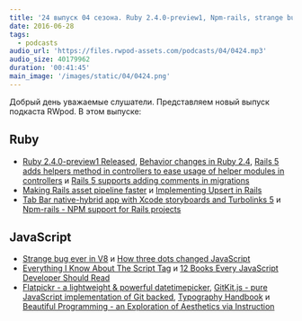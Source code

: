 ```yaml
---
title: '24 выпуск 04 сезона. Ruby 2.4.0-preview1, Npm-rails, strange bug ever in V8, Flatpickr, Beautiful Programming и прочее'
date: 2016-06-28
tags:
  - podcasts
audio_url: 'https://files.rwpod-assets.com/podcasts/04/0424.mp3'
audio_size: 40179962
duration: '00:41:45'
main_image: '/images/static/04/0424.png'
---
```


Добрый день уважаемые слушатели. Представляем новый выпуск подкаста RWpod. В этом выпуске:

## Ruby

- [Ruby 2.4.0-preview1 Released](https://www.ruby-lang.org/en/news/2016/06/20/ruby-2-4-0-preview1-released/), [Behavior changes in Ruby 2.4](https://wyeworks.com/blog/2016/6/22/behavior-changes-in-ruby-2.4/), [Rails 5 adds helpers method in controllers to ease usage of helper modules in controllers](http://blog.bigbinary.com/2016/06/26/rails-add-helpers-method-to-ease-usage-of-helper-modules-in-controllers.html) и [Rails 5 supports adding comments in migrations](http://blog.bigbinary.com/2016/06/21/rails-5-supports-adding-comments-migrations.html)
- [Making Rails asset pipeline faster](http://marianposaceanu.com/articles/making-rails-asset-pipeline-faster) и [Implementing Upsert in Rails](https://codebrahma.com/implementing-upsert-in-rails/)
- [Tab Bar native-hybrid app with Xcode storyboards and Turbolinks 5](https://buildtoship.com/tab-bar-native-hybrid-app-with-xcode-storyboards-and-turbolinks-5/) и [Npm-rails - NPM support for Rails projects](https://github.com/endenwer/npm-rails)

## JavaScript

- [Strange bug ever in V8](https://blog.ghaiklor.com/strange-bug-ever-in-v8-2e6e9deda320) и [How three dots changed JavaScript](http://rainsoft.io/how-three-dots-changed-javascript/)
- [Everything I Know About The Script Tag](https://eager.io/blog/everything-I-know-about-the-script-tag/) и [12 Books Every JavaScript Developer Should Read](https://medium.com/javascript-scene/12-books-every-javascript-developer-should-read-9da76157fb3)
- [Flatpickr - a lightweight & powerful datetimepicker](https://chmln.github.io/flatpickr/), [GitKit.js - pure JavaScript implementation of Git backed](https://github.com/SamyPesse/gitkit-js), [Typography Handbook](http://typographyhandbook.com/) и [Beautiful Programming - an Exploration of Aesthetics via Instruction](http://beautifulprogramming.com/)

